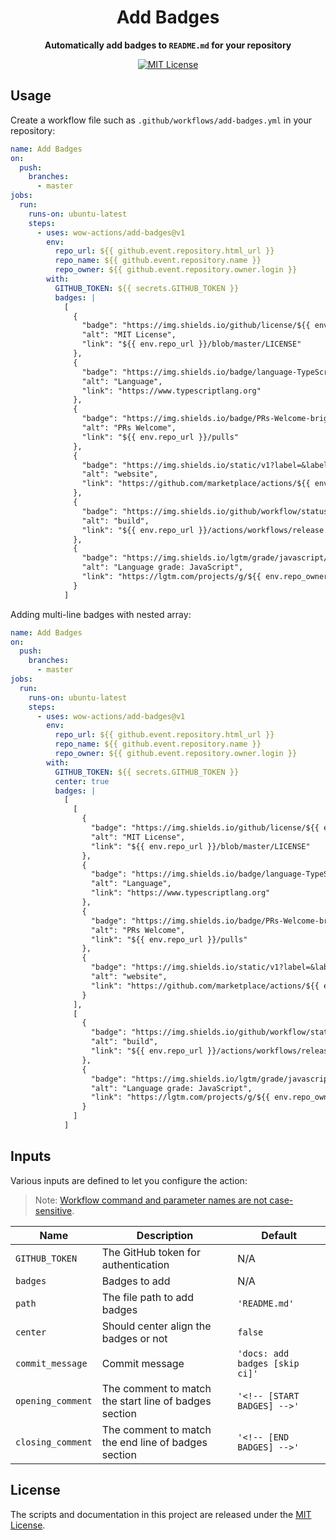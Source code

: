 <h1 align="center">Add Badges</h1>
<p align="center">
  <strong>
    Automatically add badges to <code>README.md</code> for your repository
  </strong>
</p>

<!-- [START BADGES] -->
<!-- Please keep comment here to allow auto update -->
<p align="center">
  <a href="https://github.com/wow-actions/add-badges/blob/master/LICENSE"><img src="https://img.shields.io/github/license/wow-actions/add-badges?style=flat-square" alt="MIT License" /></a>
</p>
<!-- [END BADGES] -->

## Usage

Create a workflow file such as `.github/workflows/add-badges.yml` in your repository:

```yml
name: Add Badges
on:
  push:
    branches:
      - master
jobs:
  run:
    runs-on: ubuntu-latest
    steps:
      - uses: wow-actions/add-badges@v1
        env:
          repo_url: ${{ github.event.repository.html_url }}
          repo_name: ${{ github.event.repository.name }}
          repo_owner: ${{ github.event.repository.owner.login }}
        with:
          GITHUB_TOKEN: ${{ secrets.GITHUB_TOKEN }}
          badges: |
            [
              {
                "badge": "https://img.shields.io/github/license/${{ env.repo_owner }}/${{ env.repo_name }}?style=flat-square",
                "alt": "MIT License",
                "link": "${{ env.repo_url }}/blob/master/LICENSE"
              },
              {
                "badge": "https://img.shields.io/badge/language-TypeScript-blue.svg?style=flat-square",
                "alt": "Language",
                "link": "https://www.typescriptlang.org"
              },
              {
                "badge": "https://img.shields.io/badge/PRs-Welcome-brightgreen.svg?style=flat-square",
                "alt": "PRs Welcome",
                "link": "${{ env.repo_url }}/pulls"
              },
              {
                "badge": "https://img.shields.io/static/v1?label=&labelColor=505050&message=marketplace&color=0076D6&style=flat-square&logo=google-chrome&logoColor=0076D6",
                "alt": "website",
                "link": "https://github.com/marketplace/actions/${{ env.repo_name }}"
              },
              {
                "badge": "https://img.shields.io/github/workflow/status/${{ env.repo_owner }}/${{ env.repo_name }}/Release/master?logo=github&style=flat-square",
                "alt": "build",
                "link": "${{ env.repo_url }}/actions/workflows/release.yml"
              },
              {
                "badge": "https://img.shields.io/lgtm/grade/javascript/g/${{ env.repo_owner }}/${{ env.repo_name }}.svg?logo=lgtm&style=flat-square",
                "alt": "Language grade: JavaScript",
                "link": "https://lgtm.com/projects/g/${{ env.repo_owner }}/${{ env.repo_name }}/context:javascript"
              }
            ]
```

<!-- [START BADGES 1] -->
<!-- [END BADGES 1] -->

Adding multi-line badges with nested array:

```yml
name: Add Badges
on:
  push:
    branches:
      - master
jobs:
  run:
    runs-on: ubuntu-latest
    steps:
      - uses: wow-actions/add-badges@v1
        env:
          repo_url: ${{ github.event.repository.html_url }}
          repo_name: ${{ github.event.repository.name }}
          repo_owner: ${{ github.event.repository.owner.login }}
        with:
          GITHUB_TOKEN: ${{ secrets.GITHUB_TOKEN }}
          center: true
          badges: |
            [
              [
                {
                  "badge": "https://img.shields.io/github/license/${{ env.repo_owner }}/${{ env.repo_name }}?style=flat-square",
                  "alt": "MIT License",
                  "link": "${{ env.repo_url }}/blob/master/LICENSE"
                },
                {
                  "badge": "https://img.shields.io/badge/language-TypeScript-blue.svg?style=flat-square",
                  "alt": "Language",
                  "link": "https://www.typescriptlang.org"
                },
                {
                  "badge": "https://img.shields.io/badge/PRs-Welcome-brightgreen.svg?style=flat-square",
                  "alt": "PRs Welcome",
                  "link": "${{ env.repo_url }}/pulls"
                },
                {
                  "badge": "https://img.shields.io/static/v1?label=&labelColor=505050&message=marketplace&color=0076D6&style=flat-square&logo=google-chrome&logoColor=0076D6",
                  "alt": "website",
                  "link": "https://github.com/marketplace/actions/${{ env.repo_name }}"
                }
              ],
              [
                {
                  "badge": "https://img.shields.io/github/workflow/status/${{ env.repo_owner }}/${{ env.repo_name }}/Release/master?logo=github&style=flat-square",
                  "alt": "build",
                  "link": "${{ env.repo_url }}/actions/workflows/release.yml"
                },
                {
                  "badge": "https://img.shields.io/lgtm/grade/javascript/g/${{ env.repo_owner }}/${{ env.repo_name }}.svg?logo=lgtm&style=flat-square",
                  "alt": "Language grade: JavaScript",
                  "link": "https://lgtm.com/projects/g/${{ env.repo_owner }}/${{ env.repo_name }}/context:javascript"
                }
              ]
            ]
```

<!-- [START BADGES 2] -->
<!-- [END BADGES 2] -->

## Inputs

Various inputs are defined to let you configure the action:

> Note: [Workflow command and parameter names are not case-sensitive](https://docs.github.com/en/free-pro-team@latest/actions/reference/workflow-commands-for-github-actions#about-workflow-commands).

| Name | Description | Default |
| --- | --- | --- |
| `GITHUB_TOKEN` | The GitHub token for authentication | N/A |
| `badges` | Badges to add | N/A |
| `path` | The file path to add badges | `'README.md'` |
| `center` | Should center align the badges or not | `false` |
| `commit_message` | Commit message | `'docs: add badges [skip ci]'` |
| `opening_comment` | The comment to match the start line of badges section | `'<!-- [START BADGES] -->'` |
| `closing_comment` | The comment to match the end line of badges section | `'<!-- [END BADGES] -->'` |

## License

The scripts and documentation in this project are released under the [MIT License](LICENSE).
